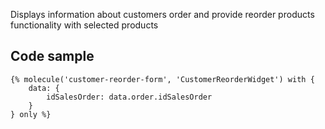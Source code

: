 Displays information about customers order and provide reorder products functionality with selected products

## Code sample

```
{% molecule('customer-reorder-form', 'CustomerReorderWidget') with {
    data: {
        idSalesOrder: data.order.idSalesOrder
    }
} only %}
```
